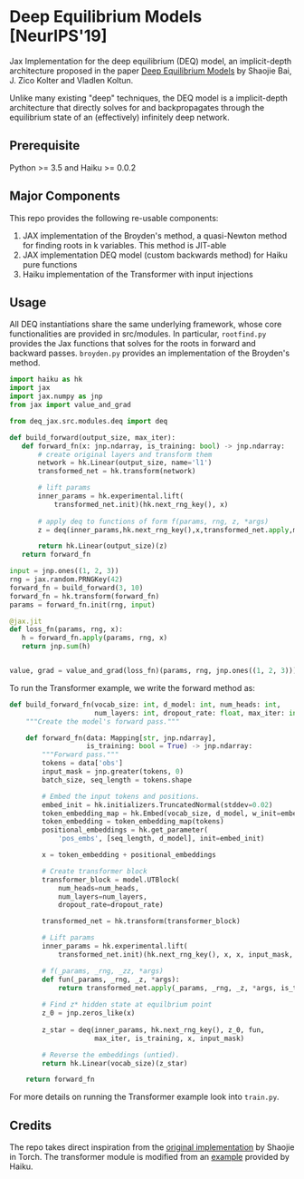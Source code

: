 # Deep Equilibrium Models [NeurIPS'19]
Jax Implementation for the deep equilibrium (DEQ) model, an implicit-depth architecture proposed in the paper [Deep Equilibrium Models](https://arxiv.org/abs/1909.01377) by Shaojie Bai, J. Zico Kolter and Vladlen Koltun.

Unlike many existing "deep" techniques, the DEQ model is a implicit-depth architecture that directly solves for and backpropagates through the equilibrium state of an (effectively) infinitely deep network. 

## Prerequisite
Python >= 3.5 and Haiku >= 0.0.2

## Major Components
This repo provides the following re-usable components:

1. JAX implementation of the Broyden's method, a quasi-Newton method for finding roots in k variables. This method is JIT-able
2. JAX implementation DEQ model (custom backwards method) for Haiku pure functions
3. Haiku implementation of the Transformer with input injections

## Usage
All DEQ instantiations share the same underlying framework, whose core functionalities are provided in src/modules.
In particular, `rootfind.py` provides the Jax functions that solves for the roots in forward and backward passes. `broyden.py` provides an implementation of the Broyden's method.

 ```python
import haiku as hk
import jax
import jax.numpy as jnp
from jax import value_and_grad

from deq_jax.src.modules.deq import deq

def build_forward(output_size, max_iter):
    def forward_fn(x: jnp.ndarray, is_training: bool) -> jnp.ndarray:
        # create original layers and transform them 
        network = hk.Linear(output_size, name='l1')
        transformed_net = hk.transform(network)

        # lift params
        inner_params = hk.experimental.lift(
            transformed_net.init)(hk.next_rng_key(), x)
        
        # apply deq to functions of form f(params, rng, z, *args)
        z = deq(inner_params,hk.next_rng_key(),x,transformed_net.apply,max_iter)

        return hk.Linear(output_size)(z)
    return forward_fn

input = jnp.ones((1, 2, 3))
rng = jax.random.PRNGKey(42)
forward_fn = build_forward(3, 10)
forward_fn = hk.transform(forward_fn)
params = forward_fn.init(rng, input)

@jax.jit
def loss_fn(params, rng, x):
    h = forward_fn.apply(params, rng, x)
    return jnp.sum(h)


value, grad = value_and_grad(loss_fn)(params, rng, jnp.ones((1, 2, 3)))
```

To run the Transformer example,  we write the forward method as:

```python
def build_forward_fn(vocab_size: int, d_model: int, num_heads: int,
                     num_layers: int, dropout_rate: float, max_iter: int):
    """Create the model's forward pass."""

    def forward_fn(data: Mapping[str, jnp.ndarray],
                   is_training: bool = True) -> jnp.ndarray:
        """Forward pass."""
        tokens = data['obs']
        input_mask = jnp.greater(tokens, 0)
        batch_size, seq_length = tokens.shape

        # Embed the input tokens and positions.
        embed_init = hk.initializers.TruncatedNormal(stddev=0.02)
        token_embedding_map = hk.Embed(vocab_size, d_model, w_init=embed_init)
        token_embedding = token_embedding_map(tokens)
        positional_embeddings = hk.get_parameter(
            'pos_embs', [seq_length, d_model], init=embed_init)

        x = token_embedding + positional_embeddings

        # Create transformer block
        transformer_block = model.UTBlock(
            num_heads=num_heads,
            num_layers=num_layers,
            dropout_rate=dropout_rate)

        transformed_net = hk.transform(transformer_block)

        # Lift params
        inner_params = hk.experimental.lift(
            transformed_net.init)(hk.next_rng_key(), x, x, input_mask, is_training)

        # f(_params, _rng, _zz, *args) 
        def fun(_params, _rng, _z, *args):
            return transformed_net.apply(_params, _rng, _z, *args, is_training=is_training)
        
        # Find z* hidden state at equilbrium point
        z_0 = jnp.zeros_like(x)
        
        z_star = deq(inner_params, hk.next_rng_key(), z_0, fun,
                     max_iter, is_training, x, input_mask)

        # Reverse the embeddings (untied).
        return hk.Linear(vocab_size)(z_star)

    return forward_fn

```


For more details on running the Transformer example look into `train.py`. 
## Credits
The repo takes direct inspiration from the [original implementation](https://github.com/locuslab/deq/tree/master) by Shaojie in Torch.
 The transformer module is modified from an [example](https://github.com/deepmind/dm-haiku/blob/master/examples/transformer/model.py) provided by Haiku.